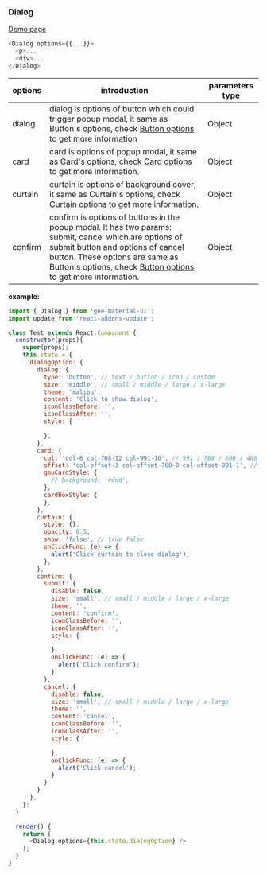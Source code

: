 ### Dialog

[Demo page](https://kyle-cheng-portfolio.herokuapp.com/portfolio/react-material-design#dialog)

```js
<Dialog options={{...}}>
  <p>...
  <div>...
</Dialog>
```

options                   | introduction                                                        | parameters type
------------------------- | ------------------------------------------------------------------- | -------------------
dialog                    | dialog is options of button which could trigger popup modal, it same as Button's options, check [Button options](../Button/button.md) to get more information     | Object
card                      | card is options of popup modal, it same as Card's options, check [Card options](../Card/card.md) to get more information.  | Object
curtain                   | curtain is options of background cover, it same as Curtain's options, check [Curtain options](../Curtain/curtain.md) to get more information.  | Object
confirm                   | confirm is options of buttons in the popup modal. It has two params: submit, cancel which are options of submit button and options of cancel button. These options are same as Button's options, check [Button options](../Button/button.md) to get more information. | Object

**example:**
```js
import { Dialog } from 'gee-material-ui';
import update from 'react-addons-update';

class Test extends React.Component {
  constructor(props){
    super(props);
    this.state = {
      dialogOption: {
        dialog: {
          type: 'button', // text / button / icon / custom
          size: 'middle', // small / middle / large / x-large
          theme: 'malibu',
          content: 'Click to show dialog',
          iconClassBefore: '',
          iconClassAfter: '',
          style: {

          },
        },
        card: {
          col: 'col-6 col-768-12 col-991-10', // 991 / 768 / 600 / 480
          offset: 'col-offset-3 col-offset-768-0 col-offset-991-1', // 991 / 768 / 600 / 480
          gmuCardStyle: {
            // background: '#ddd',
          },
          cardBoxStyle: {
          },
        },
        curtain: {
          style: {},
          opacity: 0.5,
          show: 'false', // true false
          onClickFunc: (e) => {
            alert('Click curtain to close dialog');
          },
        },
        confirm: {
          submit: {
            disable: false,
            size: 'small', // small / middle / large / x-large
            theme: '',
            content: 'confirm',
            iconClassBefore: '',
            iconClassAfter: '',
            style: {

            },
            onClickFunc: (e) => {
              alert('Click confirm');
            }
          },
          cancel: {
            disable: false,
            size: 'small', // small / middle / large / x-large
            theme: '',
            content: 'cancel',
            iconClassBefore: '',
            iconClassAfter: '',
            style: {

            },
            onClickFunc: (e) => {
              alert('Click cancel');
            }
          }
        }
      },
    };
  }

  render() {
    return (
      <Dialog options={this.state.dialogOption} />
    );
  }
}
```
